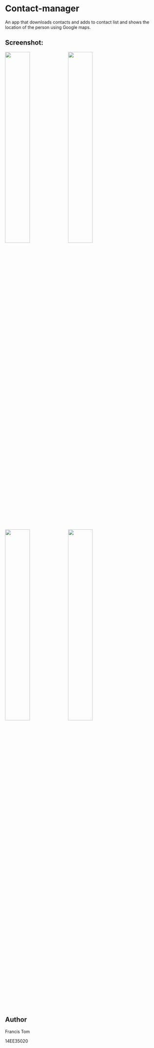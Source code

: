 # Contact-manager
An app that downloads contacts and adds to contact list and shows the location of the person using Google maps.

## Screenshot:

<img src="Screenshot/s1.png" width="40%">


<img src="Screenshot/s2.png" width="40%">


<img src="Screenshot/s3.png" width="40%">


<img src="Screenshot/s4.png" width="40%">


## Author

Francis Tom

14EE35020

